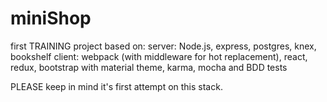 # miniShop
first TRAINING project based on:
server: Node.js, express, postgres, knex, bookshelf
client: webpack (with middleware for hot replacement), react, redux, bootstrap with material theme, karma, mocha and BDD tests

PLEASE keep in mind it's first attempt on this stack.
